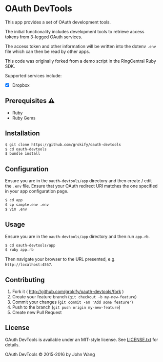 OAuth DevTools
==============

This app provides a set of OAuth development tools.

The initial functionality includes development tools to retrieve access tokens from 3-legged OAuth services.

The access token and other information will be written into the dotenv `.env` file which can then be read by other apps.

This code was originally forked from a demo script in the RingCentral Ruby SDK.

Supported services include:

* [x] Dropbox

## Prerequisites :warning:

* Ruby
* Ruby Gems

## Installation

```sh
$ git clone https://github.com/grokify/oauth-devtools
$ cd oauth-devtools
$ bundle install
```

## Configuration

Ensure you are in the `oauth-devtools/app` directory and then create / edit the `.env` file. Ensure that your OAuth redirect URI matches the one specified in your app configuration page.

```sh
$ cd app
$ cp sample.env .env
$ vim .env
```

## Usage

Ensure you are in the `oauth-devtools/app` directory and then run `app.rb`.

```sh
$ cd oauth-devtools/app
$ ruby app.rb
``` 

Then navigate your browser to the URL presented, e.g. `http://localhost:4567`.

## Contributing

1. Fork it ( http://github.com/grokify/oauth-devtools/fork )
2. Create your feature branch (`git checkout -b my-new-feature`)
3. Commit your changes (`git commit -am 'Add some feature'`)
4. Push to the branch (`git push origin my-new-feature`)
5. Create new Pull Request

## License

OAuth DevTools is available under an MIT-style license. See [LICENSE.txt](LICENSE.txt) for details.

OAuth DevTools &copy; 2015-2016 by John Wang
